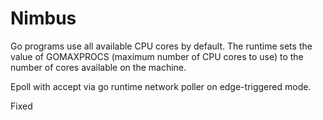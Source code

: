 # Nimbus

Go programs use all available CPU cores by default. The runtime sets the value of GOMAXPROCS (maximum number of CPU cores to use) to the number of cores available on the machine. 

Epoll with accept via go runtime network poller on edge-triggered mode.

Fixed